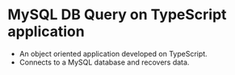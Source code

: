 # MySQL DB Query on TypeScript application
+ An object oriented application developed on TypeScript.
+ Connects to a MySQL database and recovers data.
